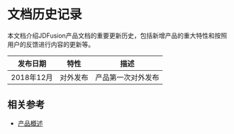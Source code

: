 # 文档历史记录

本文档介绍JDFusion产品文档的重要更新历史，包括新增产品的重大特性和按照用户的反馈进行内容的更新等。

|  发布日期  | 特性         | 描述                                                       |
| :--------: | ------------ | ---------------------------------------------------------- |
| 2018年12月  | 对外发布     | 产品第一次对外发布                                         |



## 相关参考

- [产品概述](/documentation/Hybrid-Cloud/JDFusion/Introduction/Product-Overview.md)
